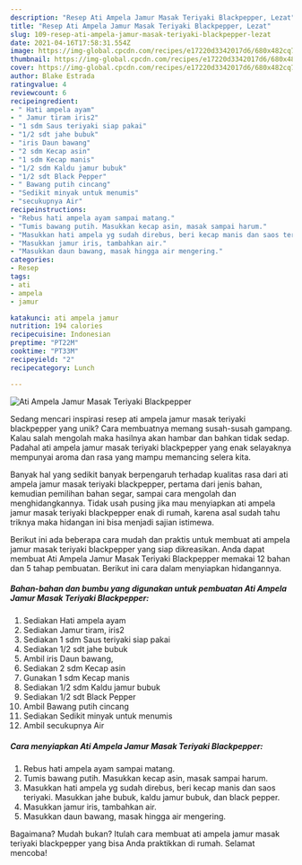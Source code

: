 ```yaml
---
description: "Resep Ati Ampela Jamur Masak Teriyaki Blackpepper, Lezat"
title: "Resep Ati Ampela Jamur Masak Teriyaki Blackpepper, Lezat"
slug: 109-resep-ati-ampela-jamur-masak-teriyaki-blackpepper-lezat
date: 2021-04-16T17:58:31.554Z
image: https://img-global.cpcdn.com/recipes/e17220d3342017d6/680x482cq70/ati-ampela-jamur-masak-teriyaki-blackpepper-foto-resep-utama.jpg
thumbnail: https://img-global.cpcdn.com/recipes/e17220d3342017d6/680x482cq70/ati-ampela-jamur-masak-teriyaki-blackpepper-foto-resep-utama.jpg
cover: https://img-global.cpcdn.com/recipes/e17220d3342017d6/680x482cq70/ati-ampela-jamur-masak-teriyaki-blackpepper-foto-resep-utama.jpg
author: Blake Estrada
ratingvalue: 4
reviewcount: 6
recipeingredient:
- " Hati ampela ayam"
- " Jamur tiram iris2"
- "1 sdm Saus teriyaki siap pakai"
- "1/2 sdt jahe bubuk"
- "iris Daun bawang"
- "2 sdm Kecap asin"
- "1 sdm Kecap manis"
- "1/2 sdm Kaldu jamur bubuk"
- "1/2 sdt Black Pepper"
- " Bawang putih cincang"
- "Sedikit minyak untuk menumis"
- "secukupnya Air"
recipeinstructions:
- "Rebus hati ampela ayam sampai matang."
- "Tumis bawang putih. Masukkan kecap asin, masak sampai harum."
- "Masukkan hati ampela yg sudah direbus, beri kecap manis dan saos teriyaki. Masukkan jahe bubuk, kaldu jamur bubuk, dan black pepper."
- "Masukkan jamur iris, tambahkan air."
- "Masukkan daun bawang, masak hingga air mengering."
categories:
- Resep
tags:
- ati
- ampela
- jamur

katakunci: ati ampela jamur 
nutrition: 194 calories
recipecuisine: Indonesian
preptime: "PT22M"
cooktime: "PT33M"
recipeyield: "2"
recipecategory: Lunch

---
```



![Ati Ampela Jamur Masak Teriyaki Blackpepper](https://img-global.cpcdn.com/recipes/e17220d3342017d6/680x482cq70/ati-ampela-jamur-masak-teriyaki-blackpepper-foto-resep-utama.jpg)

Sedang mencari inspirasi resep ati ampela jamur masak teriyaki blackpepper yang unik? Cara membuatnya memang susah-susah gampang. Kalau salah mengolah maka hasilnya akan hambar dan bahkan tidak sedap. Padahal ati ampela jamur masak teriyaki blackpepper yang enak selayaknya mempunyai aroma dan rasa yang mampu memancing selera kita.

Banyak hal yang sedikit banyak berpengaruh terhadap kualitas rasa dari ati ampela jamur masak teriyaki blackpepper, pertama dari jenis bahan, kemudian pemilihan bahan segar, sampai cara mengolah dan menghidangkannya. Tidak usah pusing jika mau menyiapkan ati ampela jamur masak teriyaki blackpepper enak di rumah, karena asal sudah tahu triknya maka hidangan ini bisa menjadi sajian istimewa.




Berikut ini ada beberapa cara mudah dan praktis untuk membuat ati ampela jamur masak teriyaki blackpepper yang siap dikreasikan. Anda dapat membuat Ati Ampela Jamur Masak Teriyaki Blackpepper memakai 12 bahan dan 5 tahap pembuatan. Berikut ini cara dalam menyiapkan hidangannya.

<!--inarticleads1-->

##### Bahan-bahan dan bumbu yang digunakan untuk pembuatan Ati Ampela Jamur Masak Teriyaki Blackpepper:

1. Sediakan  Hati ampela ayam
1. Sediakan  Jamur tiram, iris2
1. Sediakan 1 sdm Saus teriyaki siap pakai
1. Sediakan 1/2 sdt jahe bubuk
1. Ambil iris Daun bawang,
1. Sediakan 2 sdm Kecap asin
1. Gunakan 1 sdm Kecap manis
1. Sediakan 1/2 sdm Kaldu jamur bubuk
1. Sediakan 1/2 sdt Black Pepper
1. Ambil  Bawang putih cincang
1. Sediakan Sedikit minyak untuk menumis
1. Ambil secukupnya Air




<!--inarticleads2-->

##### Cara menyiapkan Ati Ampela Jamur Masak Teriyaki Blackpepper:

1. Rebus hati ampela ayam sampai matang.
1. Tumis bawang putih. Masukkan kecap asin, masak sampai harum.
1. Masukkan hati ampela yg sudah direbus, beri kecap manis dan saos teriyaki. Masukkan jahe bubuk, kaldu jamur bubuk, dan black pepper.
1. Masukkan jamur iris, tambahkan air.
1. Masukkan daun bawang, masak hingga air mengering.




Bagaimana? Mudah bukan? Itulah cara membuat ati ampela jamur masak teriyaki blackpepper yang bisa Anda praktikkan di rumah. Selamat mencoba!
